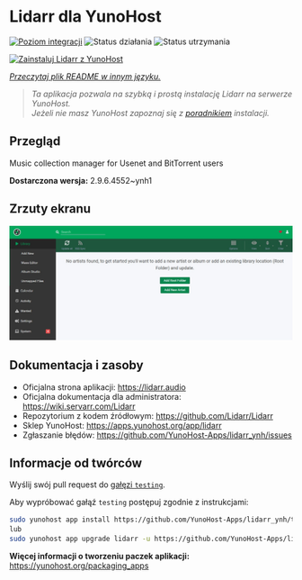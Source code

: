 <!--
To README zostało automatycznie wygenerowane przez <https://github.com/YunoHost/apps/tree/master/tools/readme_generator>
Nie powinno być ono edytowane ręcznie.
-->

# Lidarr dla YunoHost

[![Poziom integracji](https://apps.yunohost.org/badge/integration/lidarr)](https://ci-apps.yunohost.org/ci/apps/lidarr/)
![Status działania](https://apps.yunohost.org/badge/state/lidarr)
![Status utrzymania](https://apps.yunohost.org/badge/maintained/lidarr)

[![Zainstaluj Lidarr z YunoHost](https://install-app.yunohost.org/install-with-yunohost.svg)](https://install-app.yunohost.org/?app=lidarr)

*[Przeczytaj plik README w innym języku.](./ALL_README.md)*

> *Ta aplikacja pozwala na szybką i prostą instalację Lidarr na serwerze YunoHost.*  
> *Jeżeli nie masz YunoHost zapoznaj się z [poradnikiem](https://yunohost.org/install) instalacji.*

## Przegląd

Music collection manager for Usenet and BitTorrent users

**Dostarczona wersja:** 2.9.6.4552~ynh1

## Zrzuty ekranu

![Zrzut ekranu z Lidarr](./doc/screenshots/screenshot.jpg)

## Dokumentacja i zasoby

- Oficjalna strona aplikacji: <https://lidarr.audio>
- Oficjalna dokumentacja dla administratora: <https://wiki.servarr.com/Lidarr>
- Repozytorium z kodem źródłowym: <https://github.com/Lidarr/Lidarr>
- Sklep YunoHost: <https://apps.yunohost.org/app/lidarr>
- Zgłaszanie błędów: <https://github.com/YunoHost-Apps/lidarr_ynh/issues>

## Informacje od twórców

Wyślij swój pull request do [gałęzi `testing`](https://github.com/YunoHost-Apps/lidarr_ynh/tree/testing).

Aby wypróbować gałąź `testing` postępuj zgodnie z instrukcjami:

```bash
sudo yunohost app install https://github.com/YunoHost-Apps/lidarr_ynh/tree/testing --debug
lub
sudo yunohost app upgrade lidarr -u https://github.com/YunoHost-Apps/lidarr_ynh/tree/testing --debug
```

**Więcej informacji o tworzeniu paczek aplikacji:** <https://yunohost.org/packaging_apps>

